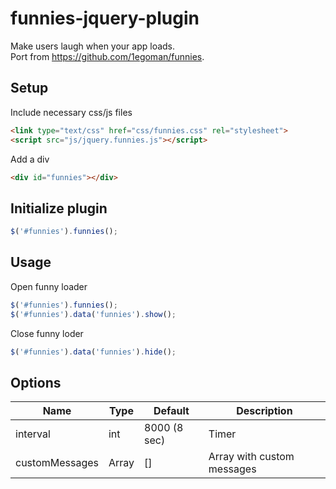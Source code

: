 # funnies-jquery-plugin

Make users laugh when your app loads.<br>
Port from https://github.com/1egoman/funnies.

## Setup

Include necessary css/js files

```html
<link type="text/css" href="css/funnies.css" rel="stylesheet">
<script src="js/jquery.funnies.js"></script>
```

Add a div
```html
<div id="funnies"></div>
```
## Initialize plugin

```javascript
$('#funnies').funnies();
```

## Usage

Open funny loader
```javascript
$('#funnies').funnies();
$('#funnies').data('funnies').show();
```

Close funny loder
```javascript
$('#funnies').data('funnies').hide();
```

## Options

Name | Type | Default | Description
--- | --- | --- | ---
interval | int | 8000 (8 sec) | Timer
customMessages | Array | [] | Array with custom messages

